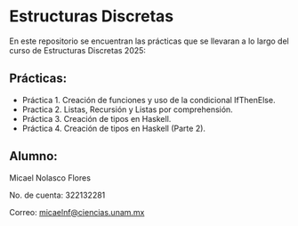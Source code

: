 # Estructuras Discretas
En este repositorio se encuentran las prácticas que se llevaran a lo largo del curso
de Estructuras Discretas 2025:
## Prácticas:
* Práctica 1. Creación de funciones y uso de la condicional IfThenElse.
* Practica 2. Listas, Recursión y Listas por comprehensión.
* Práctica 3. Creación de tipos en Haskell.
* Práctica 4. Creación de tipos en Haskell (Parte 2).

## Alumno:
Micael Nolasco Flores

No. de cuenta: 322132281

Correo: micaelnf@ciencias.unam.mx
